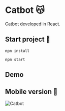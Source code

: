 # Catbot 😽
Catbot developed in React. 

## Start project 🚀
<!--sec data-title="List files and directories: OS X and Linux" data-id="OSX_Linux_ls" data-collapse=true ces-->

    npm install

<!--endsec-->
<!--sec data-title="List files and directories: OS X and Linux" data-id="OSX_Linux_ls" data-collapse=true ces-->

    npm start

<!--endsec-->

## Demo

## Mobile version 📱
<img src="https://i.ibb.co/8sp3gPD/Catbot.png" alt="Catbot" />

